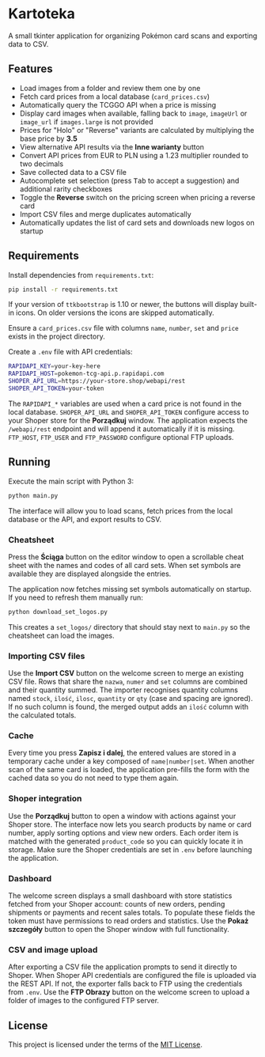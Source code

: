 # Kartoteka

A small tkinter application for organizing Pokémon card scans and exporting data to CSV.

## Features
- Load images from a folder and review them one by one
- Fetch card prices from a local database (`card_prices.csv`)
- Automatically query the TCGGO API when a price is missing
- Display card images when available, falling back to `image`,
  `imageUrl` or `image_url` if `images.large` is not provided
- Prices for "Holo" or "Reverse" variants are calculated by multiplying the
  base price by **3.5**
- View alternative API results via the **Inne warianty** button
- Convert API prices from EUR to PLN using a 1.23 multiplier rounded to two decimals
- Save collected data to a CSV file
- Autocomplete set selection (press <kbd>Tab</kbd> to accept a suggestion) and additional rarity checkboxes
- Toggle the **Reverse** switch on the pricing screen when pricing a reverse card
- Import CSV files and merge duplicates automatically
- Automatically updates the list of card sets and downloads new logos on startup

## Requirements
Install dependencies from `requirements.txt`:

```bash
pip install -r requirements.txt
```

If your version of `ttkbootstrap` is 1.10 or newer, the buttons will display
built-in icons. On older versions the icons are skipped automatically.

Ensure a `card_prices.csv` file with columns `name`, `number`, `set` and `price` exists in the project directory.

Create a `.env` file with API credentials:

```bash
RAPIDAPI_KEY=your-key-here
RAPIDAPI_HOST=pokemon-tcg-api.p.rapidapi.com
SHOPER_API_URL=https://your-store.shop/webapi/rest
SHOPER_API_TOKEN=your-token
```

The `RAPIDAPI_*` variables are used when a card price is not found in the local
database. `SHOPER_API_URL` and `SHOPER_API_TOKEN` configure access to your Shoper
store for the **Porządkuj** window. The application expects the `/webapi/rest`
endpoint and will append it automatically if it is missing.
`FTP_HOST`, `FTP_USER` and `FTP_PASSWORD` configure optional FTP uploads.


## Running
Execute the main script with Python 3:

```bash
python main.py
```

The interface will allow you to load scans, fetch prices from the local database
or the API, and export results to CSV.

### Cheatsheet
Press the **Ściąga** button on the editor window to open a scrollable cheat sheet
with the names and codes of all card sets. When set symbols are available they
are displayed alongside the entries.

The application now fetches missing set symbols automatically on startup. If you
need to refresh them manually run:

```bash
python download_set_logos.py
```

This creates a `set_logos/` directory that should stay next to `main.py` so the
cheatsheet can load the images.

### Importing CSV files
Use the **Import CSV** button on the welcome screen to merge an existing CSV
file. Rows that share the `nazwa`, `numer` and `set` columns are combined and
their quantity summed. The importer recognises quantity columns named
`stock`, `ilość`, `ilosc`, `quantity` or `qty` (case and spacing are ignored).
If no such column is found, the merged output adds an `ilość` column with the
calculated totals.

### Cache
Every time you press **Zapisz i dalej**, the entered values are stored in a
temporary cache under a key composed of `name|number|set`. When another scan of
the same card is loaded, the application pre-fills the form with the cached
data so you do not need to type them again.

### Shoper integration
Use the **Porządkuj** button to open a window with actions against your Shoper
store. The interface now lets you search products by name or card number, apply
sorting options and view new orders. Each order item is matched with the
generated `product_code` so you can quickly locate it in storage. Make sure the
Shoper credentials are set in `.env` before launching the application.

### Dashboard
The welcome screen displays a small dashboard with store statistics fetched from
your Shoper account: counts of new orders, pending shipments or payments and
recent sales totals. To populate these fields the token must have permissions to
read orders and statistics. Use the **Pokaż szczegóły** button to open the Shoper
window with full functionality.

### CSV and image upload
After exporting a CSV file the application prompts to send it directly to Shoper.
When Shoper API credentials are configured the file is uploaded via the REST API.
If not, the exporter falls back to FTP using the credentials from `.env`.
Use the **FTP Obrazy** button on the welcome screen to upload a folder of images
to the configured FTP server.

## License
This project is licensed under the terms of the [MIT License](LICENSE).
